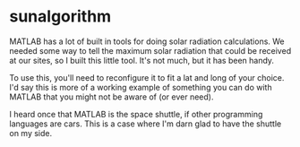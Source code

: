 sunalgorithm
============

MATLAB has a lot of built in tools for doing solar radiation calculations. We needed some way to tell the maximum solar radiation that could be received at our sites, so I built this little tool. It's not much, but it has been handy.

To use this,  you'll need to reconfigure it to fit a lat and long of your choice. I'd say this is more of a working example of something you can do with MATLAB that you might not be aware of (or ever need). 

I heard once that MATLAB is the space shuttle, if other programming languages are cars. This is a case where I'm darn glad to have the shuttle on my side. 
